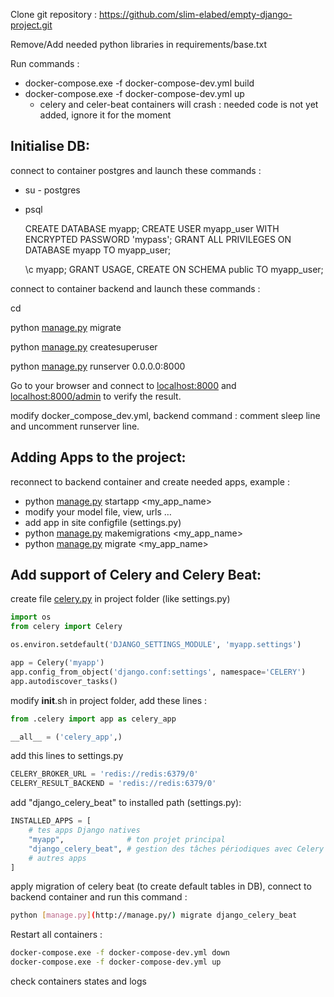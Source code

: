 Clone git repository : https://github.com/slim-elabed/empty-django-project.git

Remove/Add needed python libraries in requirements/base.txt

Run commands :

- docker-compose.exe -f docker-compose-dev.yml build
- docker-compose.exe -f docker-compose-dev.yml up
    - celery and celer-beat containers will crash : needed code is not yet added, ignore it for the moment

## Initialise DB:

connect to container postgres and launch these commands :

- su - postgres
- psql
    
    CREATE DATABASE myapp;
    CREATE USER myapp_user WITH ENCRYPTED PASSWORD 'mypass';
    GRANT ALL PRIVILEGES ON DATABASE myapp TO myapp_user;
    
    \c myapp;
    GRANT USAGE, CREATE ON SCHEMA public TO myapp_user;
    

connect to container backend and launch these commands :

cd <path-to-django-project>

python [manage.py](http://manage.py) migrate

python [manage.py](http://manage.py) createsuperuser

python [manage.py](http://manage.py) runserver 0.0.0.0:8000

Go to your browser and connect to [localhost:8000](http://localhost:8000) and [localhost:8000/admin](http://localhost:8000/admin) to verify the result.

modify docker_compose_dev.yml, backend command : comment sleep line and uncomment runserver line.

## Adding Apps to the project:

reconnect to backend container and create needed apps, example :

- python [manage.py](http://manage.py/) startapp <my_app_name>
- modify your model file, view, urls …
- add app in site configfile (settings.py)
- python [manage.py](http://manage.py/) makemigrations  <my_app_name>
- python [manage.py](http://manage.py) migrate <my_app_name>

## Add support of Celery and Celery Beat:

create file [celery.py](http://celery.py) in project folder (like settings.py)

```python
import os
from celery import Celery

os.environ.setdefault('DJANGO_SETTINGS_MODULE', 'myapp.settings')

app = Celery('myapp')
app.config_from_object('django.conf:settings', namespace='CELERY')
app.autodiscover_tasks()

```

modify __init__.sh in project folder, add these lines :

```python
from .celery import app as celery_app

__all__ = ('celery_app',)

```

add this lines to settings.py

```python
CELERY_BROKER_URL = 'redis://redis:6379/0'
CELERY_RESULT_BACKEND = 'redis://redis:6379/0'

```

add "django_celery_beat" to installed path (settings.py):

```python
INSTALLED_APPS = [
    # tes apps Django natives
    "myapp",              # ton projet principal
    "django_celery_beat", # gestion des tâches périodiques avec Celery Beat
    # autres apps
]

```

apply migration of celery beat (to create default tables in DB), connect to backend container and run this command : 

```bash
python [manage.py](http://manage.py/) migrate django_celery_beat

```

Restart all containers :

```bash
docker-compose.exe -f docker-compose-dev.yml down
docker-compose.exe -f docker-compose-dev.yml up
```

check containers states and logs
